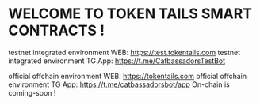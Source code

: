 # WELCOME TO TOKEN TAILS SMART CONTRACTS !

testnet integrated environment WEB: https://test.tokentails.com
testnet integrated environment TG App: https://t.me/CatbassadorsTestBot

official offchain environment WEB: https://tokentails.com
official offchain environment TG App: https://t.me/catbassadorsbot/app
On-chain is coming-soon !